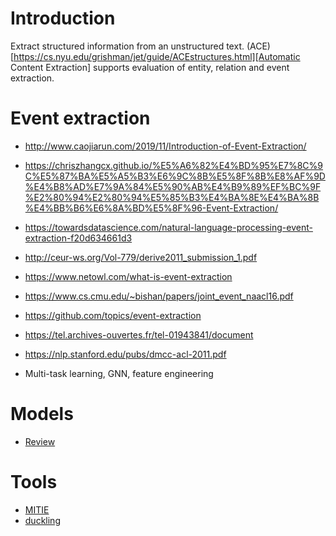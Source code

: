 # Introduction
Extract structured information from an unstructured text. (ACE)[https://cs.nyu.edu/grishman/jet/guide/ACEstructures.html][Automatic Content Extraction] supports evaluation of entity, relation and event extraction.

# Event extraction
- http://www.caojiarun.com/2019/11/Introduction-of-Event-Extraction/
- https://chriszhangcx.github.io/%E5%A6%82%E4%BD%95%E7%8C%9C%E5%87%BA%E5%A5%B3%E6%9C%8B%E5%8F%8B%E8%AF%9D%E4%B8%AD%E7%9A%84%E5%90%AB%E4%B9%89%EF%BC%9F%E2%80%94%E2%80%94%E5%85%B3%E4%BA%8E%E4%BA%8B%E4%BB%B6%E6%8A%BD%E5%8F%96-Event-Extraction/
- https://towardsdatascience.com/natural-language-processing-event-extraction-f20d634661d3
- http://ceur-ws.org/Vol-779/derive2011_submission_1.pdf

- https://www.netowl.com/what-is-event-extraction
- https://www.cs.cmu.edu/~bishan/papers/joint_event_naacl16.pdf
- https://github.com/topics/event-extraction
- https://tel.archives-ouvertes.fr/tel-01943841/document
- https://nlp.stanford.edu/pubs/dmcc-acl-2011.pdf

- Multi-task learning, GNN, feature engineering

# Models
- [Review](https://mp.weixin.qq.com/s/NDBzWxf5uzumwZnj1ihHHw)

# Tools
- [MITIE](https://github.com/mit-nlp/MITIE)
- [duckling](https://github.com/facebook/duckling)


